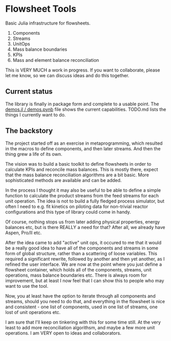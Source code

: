 # Flowsheet Tools

Basic Julia infrastructure for flowsheets.

1. Components
2. Streams
3. UnitOps
4. Mass balance boundaries
5. KPIs
6. Mass and element balance reconciliation

This is VERY MUCH a work in progress. If you want to collaborate, please let me know, so
we can discuss ideas and do this together.

## Current status

The library is finally in package form and complete to a usable point. The [demos.jl / demos.pynb](https://github.com/braamvandyk/FlowsheetTools.jl/blob/main/demos.ipynb)
file shows the current capabilities. TODO.md lists the things I currently want to do.

## The backstory

The project started off as an exercise in metaprogramming, which resulted in the macros to define
components, and then later streams. And then the thing grew a life of its own.

The vision was to build a basic toolkit to define flowsheets in order to calculate KPIs
and reconcile mass balances. This is mostly there, expect that the mass balance reconciliation
algorithms are a bit basic. More sophisticated methods are available and can be added.

In the process I thought it may also be useful to be able to define a simple function to
calculate the product streams from the feed streams for each unit operation. The idea is not
to build a fully fledged process simulator, but often I need to e.g. fit kinetics on piloting
data for non-trivial reactor configurations and this type of library could come in handy.

Of course, nothing stops us from later adding physical properties, energy balances etc, but
is there REALLY a need for that? After all, we already have Aspen, Pro/II etc.

After the idea came to add "active" unit ops, it occured to me that it would be a really good
idea to have all of the components and streams in some form of global structure, rather than
a scattering of loose variables. This required a significant rewrite, followed by another and then
yet another, as I refined the user interface. We are now at the point where you just define a flowsheet
container, which holds all of the components, streams, unit operations, mass balance boundaries etc.
There is always room for improvement, but at least I now feel that I can show this to people who may
want to use the tool.

Now, you at least have the option to iterate through all components and streams, should you
need to do that, and everything in the flowsheet is nice and consistent - one list of components, 
used in one list of streams, one lost of unit operations etc.

I am sure that I'll keep on tinkering with this for some time still. At the very least to add more
reconciliation algorithsm, and maybe a few more unit operations. I am VERY open to ideas and collaborators.
